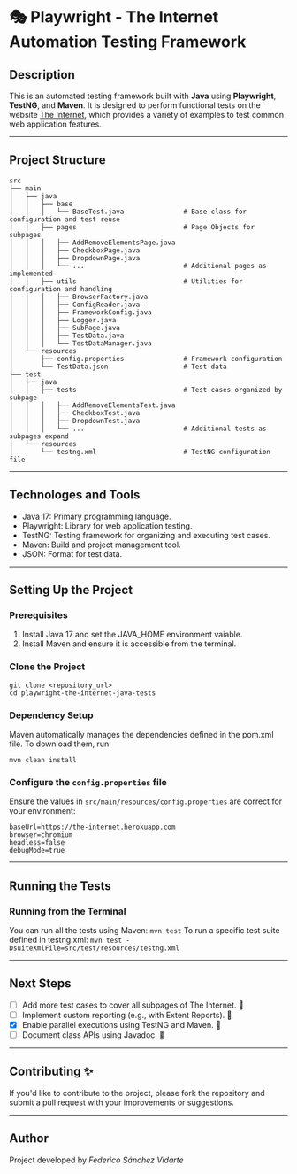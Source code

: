 # 🎭 Playwright - The Internet Automation Testing Framework

## Description
This is an automated testing framework built with **Java** using **Playwright**, **TestNG**, and **Maven**. It is designed to perform functional tests on the website [The Internet](https://the-internet.herokuapp.com), which provides a variety of examples to test common web application features.

---

## Project Structure

```plaintext
src
├── main
│   ├── java
│   │   ├── base
│   │   │   └── BaseTest.java               # Base class for configuration and test reuse
│   │   ├── pages                           # Page Objects for subpages
│   │   │   ├── AddRemoveElementsPage.java
│   │   │   ├── CheckboxPage.java
│   │   │   ├── DropdownPage.java
│   │   │   └── ...                         # Additional pages as implemented
│   │   ├── utils                           # Utilities for configuration and handling
│   │   │   ├── BrowserFactory.java
│   │   │   ├── ConfigReader.java
│   │   │   ├── FrameworkConfig.java
│   │   │   ├── Logger.java
│   │   │   ├── SubPage.java
│   │   │   ├── TestData.java
│   │   │   └── TestDataManager.java
│   └── resources
│       ├── config.properties               # Framework configuration
│       └── TestData.json                   # Test data
├── test
│   ├── java
│   │   ├── tests                           # Test cases organized by subpage
│   │   │   ├── AddRemoveElementsTest.java
│   │   │   ├── CheckboxTest.java
│   │   │   ├── DropdownTest.java
│   │   │   └── ...                         # Additional tests as subpages expand
│   └── resources
│       └── testng.xml                      # TestNG configuration file
```

---

## Technologes and Tools
* Java 17: Primary programming language.
* Playwright: Library for web application testing.
* TestNG: Testing framework for organizing and executing test cases.
* Maven: Build and project management tool.
* JSON: Format for test data.

---

## Setting Up the Project
### Prerequisites
1. Install Java 17 and set the JAVA_HOME environment vaiable.
2. Install Maven and ensure it is accessible from the terminal.

### Clone the Project
```planetext
git clone <repository_url>
cd playwright-the-internet-java-tests
```

### Dependency Setup
Maven automatically manages the dependencies defined in the pom.xml file. To download them, run:
```planetext 
mvn clean install
```

### Configure the ```config.properties``` file
Ensure the values in ```src/main/resources/config.properties``` are correct for your environment:

```plaintext
baseUrl=https://the-internet.herokuapp.com
browser=chromium
headless=false
debugMode=true
```

---

## Running the Tests
### Running from the Terminal
You can run all the tests using Maven:
```mvn test```
To run a specific test suite defined in testng.xml:
```mvn test -DsuiteXmlFile=src/test/resources/testng.xml```

---

## Next Steps
* [ ] Add more test cases to cover all subpages of The Internet. 🧪
* [ ] Implement custom reporting (e.g., with Extent Reports). 📂
* [x] Enable parallel executions using TestNG and Maven. 🎉
* [ ] Document class APIs using Javadoc. 📎

---

## Contributing ✨
If you'd like to contribute to the project, please fork the repository and submit a pull request with your improvements or suggestions.

---

## Author
Project developed by _Federico Sánchez Vidarte_
